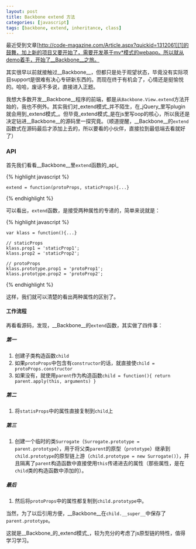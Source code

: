 ```yaml
---
layout: post
title: Backbone extend 方法
categories: [javascript]
tags: [backbone, extend, inheritance, class]
---
```



最近受到文章[http://code-magazine.com/Article.aspx?quickid=1312061][1]的鼓舞，加上新的项目又要开始了，需要开发基于mv*模式的webapp。所以就从demo着手，开始了__Backbone__之旅。

其实很早以前就接触过__Backbone__，但都只是处于观望状态，毕竟没有实际项目support是很难有决心专研新东西的。而现在终于有机会了，心情还是挺愉悦的。哈哈，废话不多说，直接进入正题。

我想大多数开发__Backbone__程序的前端，都是从`Backbone.View.extend`方法开始的，我也不例外。其实我们对_extend模式_并不陌生，在_jQuery_里写plugin就会用到_extend模式_。但毕竟_extend模式_是在js里写oop的核心，所以我还是决定钻进__Backbone__的源码里一探究竟。（顺道提醒，__Backbone__的`extend`函数式在源码最后才添加上去的，所以要看的小伙伴，直接拉到最低端去看就好了）


### API

首先我们看看__Backbone__里`extend`函数的_api_

{% highlight javascript %}

    extend = function(protoProps, staticProps){...}

{% endhighlight %}

可以看出，`extend`函数，是接受两种属性的专递的，简单来说就是：

{% highlight javascript %}

    var klass = function(){...}

    // staticProps
    klass.prop1 = 'staticProp1';
    klass.prop2 = 'staticProp2';

    // protoProps
    klass.prototype.prop1 = 'protoProp1';
    klass.prototype.prop2 = 'protoProp2';

{% endhighlight %}

这样，我们就可以清楚的看出两种属性的区别了。


#### 工作流程

再看看源码，发现，__Backbone__的`extend`函数，其实做了四件事：

##### 第一

1. 创建子类构造函数`child`
2. 如果`protoProps`中包含有`constructor`的话，就直接使`child = protoProps.constructor`
3. 如果没有，就使用`parent`作为构造函数`child = function(){ return parent.apply(this, arguments) }`

##### 第二

1. 将`statisProps`中的属性直接复制到`child`上

##### 第三

1. 创建一个临时的类`Surrogate`（`Surrogate.prototype = parent.prototype`），用于将父类`parent`的原型（`prototype`）继承到`child.prototype`的原型链上游（`child.prototype = new Surrogate()`），并且隔离了`parent`构造函数中直接使用`this`传递进去的属性（那些属性，是在`child`类的构造函数中添加的）。

##### 最后

1. 然后将`protoProps`中的属性都复制到`child.prototype`中。

当然，为了以后引用方便，__Backbone__在`child.__super__`中保存了`parent.prototype`。


这就是__Backbone_的_extend模式_，较为充分的考虑了js原型链的特性，值得学习学习。


[1]: http://code-magazine.com/Article.aspx?quickid=1312061